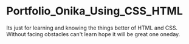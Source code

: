 # Portfolio_Onika_Using_CSS_HTML
Its just for learning and knowing the things better of HTML and CSS. Without facing obstacles can't learn hope it will be great one oneday.
